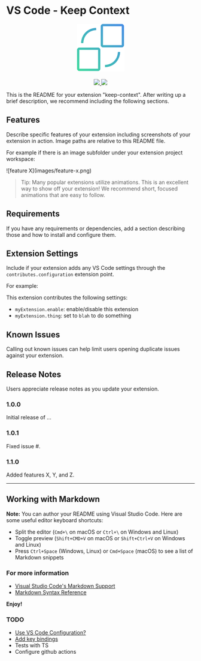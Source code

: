 # VS Code - Keep Context

<div align="center">
	<img src="images/keep-context.png" alt="Keep Context - VS Code extension">
  <br>
  <br>
  <a href="https://marketplace.visualstudio.com/items?itemName=MarlomGirardi.keep-context" title="Go to VS marketplace">
    <img src="https://vsmarketplacebadge.apphb.com/version-short/MarlomGirardi.vscode-keep-context.svg">
  </a>
  <a href="https://github.com/MarlomGirardi/vscode-keep-context" title="Go to Github repo">
    <img src="https://vsmarketplacebadge.apphb.com/installs/MarlomGirardi.vscode-keep-context.svg">
  </a>
</div>

This is the README for your extension "keep-context". After writing up a brief description, we recommend including the following sections.

## Features

Describe specific features of your extension including screenshots of your extension in action. Image paths are relative to this README file.

For example if there is an image subfolder under your extension project workspace:

\!\[feature X\]\(images/feature-x.png\)

> Tip: Many popular extensions utilize animations. This is an excellent way to show off your extension! We recommend short, focused animations that are easy to follow.

## Requirements

If you have any requirements or dependencies, add a section describing those and how to install and configure them.

## Extension Settings

Include if your extension adds any VS Code settings through the `contributes.configuration` extension point.

For example:

This extension contributes the following settings:

- `myExtension.enable`: enable/disable this extension
- `myExtension.thing`: set to `blah` to do something

## Known Issues

Calling out known issues can help limit users opening duplicate issues against your extension.

## Release Notes

Users appreciate release notes as you update your extension.

### 1.0.0

Initial release of ...

### 1.0.1

Fixed issue #.

### 1.1.0

Added features X, Y, and Z.

---

## Working with Markdown

**Note:** You can author your README using Visual Studio Code. Here are some useful editor keyboard shortcuts:

- Split the editor (`Cmd+\` on macOS or `Ctrl+\` on Windows and Linux)
- Toggle preview (`Shift+CMD+V` on macOS or `Shift+Ctrl+V` on Windows and Linux)
- Press `Ctrl+Space` (Windows, Linux) or `Cmd+Space` (macOS) to see a list of Markdown snippets

### For more information

- [Visual Studio Code's Markdown Support](http://code.visualstudio.com/docs/languages/markdown)
- [Markdown Syntax Reference](https://help.github.com/articles/markdown-basics/)

**Enjoy!**

### TODO

- [Use VS Code Configuration?](https://code.visualstudio.com/api/references/contribution-points#Configuration-schema)
- [Add key bindings](https://code.visualstudio.com/api/references/contribution-points#contributes.keybindings)
- Tests with TS
- Configure github actions